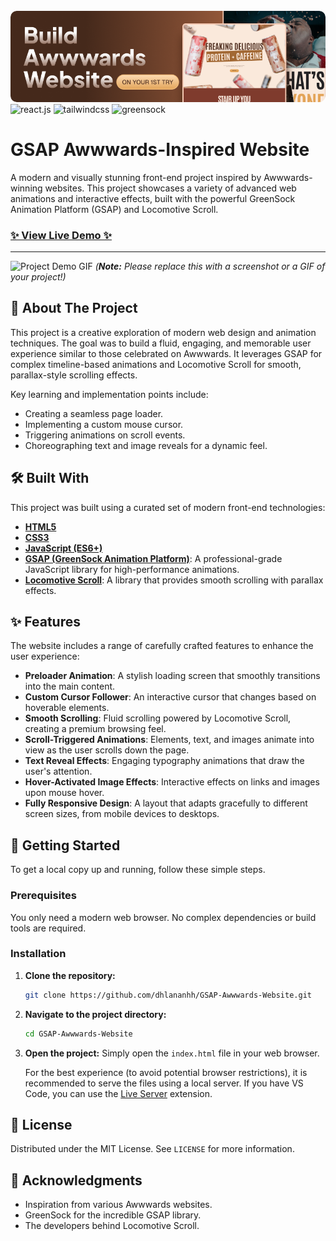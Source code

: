 <div>
  <br />
  <div align="center">
    <a href="https://youtu.be/pqYxZ8jd768" target="_blank">
      <img  src="public/images/Final.png" style="border-radius:10px;"  alt="Project Banner">
    </a>
  </div>

 <div>
    <img
      src="https://img.shields.io/badge/-React_JS_V19-black?style=for-the-badge&logoColor=white&logo=react&color=007ACC"
      alt="react.js"
    />
    <img
      src="https://img.shields.io/badge/-Tailwind_CSS_v4-black?style=for-the-badge&logoColor=white&logo=tailwindcss&color=030712"
      alt="tailwindcss"
    />
    <img
      src="https://img.shields.io/badge/-GSAP-black?style=for-the-badge&logoColor=white&logo=greensock&color=88CE02"
      alt="greensock"
    />
  </div>
</div>

# GSAP Awwwards-Inspired Website

A modern and visually stunning front-end project inspired by Awwwards-winning websites. This project showcases a variety of advanced web animations and interactive effects, built with the powerful GreenSock Animation Platform (GSAP) and Locomotive Scroll.

### [✨ View Live Demo ✨](https://dhlananhh.github.io/GSAP-Awwwards-Website/)

---

![Project Demo GIF](https://github.com/user/repo/blob/main/docs/demo.gif)
_(**Note:** Please replace this with a screenshot or a GIF of your project!)_

## 📖 About The Project

This project is a creative exploration of modern web design and animation techniques. The goal was to build a fluid, engaging, and memorable user experience similar to those celebrated on Awwwards. It leverages GSAP for complex timeline-based animations and Locomotive Scroll for smooth, parallax-style scrolling effects.

Key learning and implementation points include:

- Creating a seamless page loader.
- Implementing a custom mouse cursor.
- Triggering animations on scroll events.
- Choreographing text and image reveals for a dynamic feel.

## 🛠️ Built With

This project was built using a curated set of modern front-end technologies:

- **[HTML5](https://developer.mozilla.org/en-US/docs/Web/Guide/HTML/HTML5)**
- **[CSS3](https://developer.mozilla.org/en-US/docs/Web/CSS)**
- **[JavaScript (ES6+)](https://developer.mozilla.org/en-US/docs/Web/JavaScript)**
- **[GSAP (GreenSock Animation Platform)](https://greensock.com/gsap/)**: A professional-grade JavaScript library for high-performance animations.
- **[Locomotive Scroll](https://locomotivemtl.github.io/locomotive-scroll/)**: A library that provides smooth scrolling with parallax effects.

## ✨ Features

The website includes a range of carefully crafted features to enhance the user experience:

- **Preloader Animation**: A stylish loading screen that smoothly transitions into the main content.
- **Custom Cursor Follower**: An interactive cursor that changes based on hoverable elements.
- **Smooth Scrolling**: Fluid scrolling powered by Locomotive Scroll, creating a premium browsing feel.
- **Scroll-Triggered Animations**: Elements, text, and images animate into view as the user scrolls down the page.
- **Text Reveal Effects**: Engaging typography animations that draw the user's attention.
- **Hover-Activated Image Effects**: Interactive effects on links and images upon mouse hover.
- **Fully Responsive Design**: A layout that adapts gracefully to different screen sizes, from mobile devices to desktops.

## 🚀 Getting Started

To get a local copy up and running, follow these simple steps.

### Prerequisites

You only need a modern web browser. No complex dependencies or build tools are required.

### Installation

1. **Clone the repository:**

   ```sh
   git clone https://github.com/dhlananhh/GSAP-Awwwards-Website.git
   ```

2. **Navigate to the project directory:**

   ```sh
   cd GSAP-Awwwards-Website
   ```

3. **Open the project:**
   Simply open the `index.html` file in your web browser.

   For the best experience (to avoid potential browser restrictions), it is recommended to serve the files using a local server. If you have VS Code, you can use the [Live Server](https://marketplace.visualstudio.com/items?itemName=ritwickdey.LiveServer) extension.

## 📄 License

Distributed under the MIT License. See `LICENSE` for more information.

## 🙏 Acknowledgments

- Inspiration from various Awwwards websites.
- GreenSock for the incredible GSAP library.
- The developers behind Locomotive Scroll.
